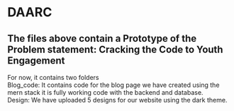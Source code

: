 # DAARC
## The files above contain a Prototype of the Problem statement: Cracking the Code to Youth Engagement
For now, it contains two folders
<br/>
Blog_code: It contains code for the blog page we have created using the mern stack it is fully working code with the backend and database. <br/>
Design: We have uploaded 5 designs for our website using the dark theme.
